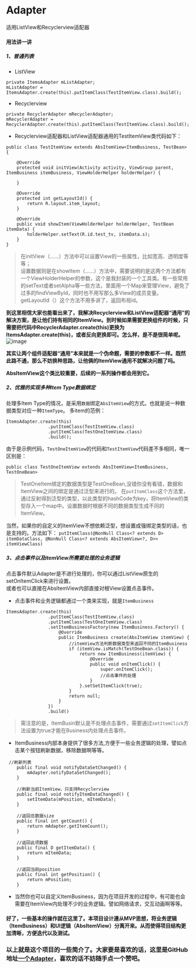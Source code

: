 # Adapter
适用ListView和Recyclerview适配器
#### 用法讲一讲
##### 1、普通列表
- ListView

```
private ItemsAdapter mListAdapter;
mListAdapter = ItemsAdapter.create(this).putItemClass(TestItemView.class).build();
```
- Recyclerview

```
private RecyclerAdapter mRecyclerAdapter;
mRecyclerAdapter = RecyclerAdapter.create(this).putItemClass(TestItemView.class).build();
```
- Recyclerview适配器和ListView适配器通用的TestItemView类代码如下：

```
public class TestItemView extends AbsItemView<ItemBusiness, TestBean> {

    @Override
    protected void initView(Activity activity, ViewGroup parent, ItemBusiness itemBusiness, ViewHolderHelper holderHelper) {

    }

    @Override
    protected int getLayoutId() {
        return R.layout.item_layout;
    }

    @Override
    public void showItem(ViewHolderHelper holderHelper, TestBean itemData) {
        holderHelper.setText(R.id.test_tv, itemData.s);
    }
}
```
> 在initView（……）方法中可以设置View的一些属性，比如宽高、透明度等等；  
设置数据则是在showItem（……）方法中，需要说明的是这两个方法都有一个ViewHolderHelper的参数，这个是我封装的一个工具类。有一些常用的setText或者setAlpha等一些方法，里面用一个Map来管理View，避免了过多的findViewById，同时也不用写那么多View的成员变量。  
getLayoutId（）这个方法不用多讲了，返回布局Id。

**到这里相信大家也能看出来了，我解决Recyclerview和ListView适配器“通用”的解决方案，是让他们持有相同的ItemView。到时候如果需要更换组件的时候，只需要把代码中RecyclerAdapter.create(this)更换为ItemsAdapter.create(this)，或者反向更换即可。怎么样，是不是很简单呢。**
![image](http://pic.qqtn.com/up/2017-3/14883343916120558.jpg)

**其实让两个组件适配器“通用”本来就是一个伪命题，需要的参数都不一样。既然此路不通，那么不妨换种思路，让他俩的ItemView通用不就解决问题了吗。**

**AbsItemView这个类比较重要，后续的一系列操作都会用到它。**

##### 2、优雅的实现多种Item Type数据绑定

处理多Item Type的情况，是采用`数据`绑定`AbsItemView`的方式。也就是说一种数据类型对应一种`ItemType`。
多item的范例：
```
ItemsAdapter.create(this)
                .putItemClass(TestItemView.class)
                .putItemClass(TestOneItemView.class)
                .build();
```
由于是示例代码，`TestOneItemView`的代码和`TestItemView`代码差不多相同，唯一区别是：
```
public class TestOneItemView extends AbsItemView<ItemBusiness, TestOneBean>
```
> TestOneItem绑定的数据类型是TestOneBean,没错你没有看错，数据和ItemView之间的绑定是通过泛型来进行的。
> 在`putItemClass`这个方法里，通过反射得到泛型的类型，以此类型的hashCode为key，将ItemView的类型存入一个map中。设置数据时根据不同的数据类型生成不同的ItemView。

当然，如果你的自定义的ItemView不想依赖泛型，想设置成强绑定类型的话，也是支持的。方法如下：
`putItemClass(@NonNull Class<? extends D> itemDataClass,
                                        @NonNull Class<? extends AbsItemView<?, D>> itemViewClass)`
                                        
                                        

##### 3、点击事件以及itemView所需要处理的业务逻辑
点击事件默认Adapter是不进行处理的，你可以通过ListView原生的setOnItemClick来进行设置。  
或者也可以直接在AbsItemView内部直接对根View设置点击事件。
- 点击事件和业务逻辑都通过一个类来实现，就是`ItemBusiness`

```
ItemsAdapter.create(this)
                .putItemClass(TestItemView.class)
                .putItemClass(TestOneItemView.class)
                .setItemBusinessFactory(new ItemBusiness.Factory() {
                    @Override
                    public ItemBusiness create(AbsItemView itemView) {
                    	//itemView方法判断数据类型来返回不同的ItemBusiness
                        if (itemView.isMatch(TestOneBean.class)) {
                            return new ItemBusiness(itemView) {
                                @Override
                                public void onItemClick() {
                                    super.onItemClick();
                                    //点击事件的处理
                                }
                            }.setSetItemClick(true);
                        }
                        return null;
                    }
                })
                .build()
```
>需注意的是，ItemBusin默认是不处理点击事件，需要通过`setItemClick`方法设置为true才能在Business内处理点击事件。

- ItemBusiness内部本身提供了很多方法,方便于一些业务逻辑的处理，譬如点击某个按钮刷新数据，移除数据啊等等。

```
 //刷新列表
    public final void notifyDataSetChanged() {
        mAdapter.notifyDataSetChanged();
    }

    //刷新当前ItemView，只支持Recyclerview
    public final void notifyItemDataChanged() {
        setItemData(mPosition, mItemData);
    }
    
    //返回总数据size
    public final int getCount() {
        return mAdapter.getItemCount();
    }

    //返回此项数据
    public final D getItemData() {
        return mItemData;
    }

    //返回当前position
    public final int getPosition() {
        return mPosition;
    }
```
- 当然你也可以自定义ItemBusiness，因为在项目开发的过程中，有可能也会需要在ItemView内处理不少的业务逻辑。譬如网络请求，交互动画啊等等。

#### 好了，一些基本的操作就在这里了。本项目设计遵从MVP思想，将业务逻辑（ItemBusiness）和UI逻辑（AbsItemView）分离开来。从而使得项目结构更加清晰，方便迭代以及测试。

### 以上就是这个项目的一些简介了。大家要是喜欢的话，这里是GitHub地址[一个Adapter](https://github.com/JadynAi/Adapter)，喜欢的话不妨随手点一个赞吧。
